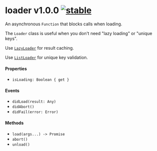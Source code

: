 
# loader v1.0.0 [![stable](http://badges.github.io/stability-badges/dist/stable.svg)](http://github.com/badges/stability-badges)

An asynchronous `Function` that blocks calls when loading.

The `Loader` class is useful when you don't need "lazy loading" or "unique keys".

Use [`LazyLoader`](http://github.com/aleclarson/lazy-loader) for result caching.

Use [`ListLoader`](http://github.com/aleclarson/list-loader) for unique key validation.

#### Properties

- `isLoading: Boolean { get }`

#### Events

- `didLoad(result: Any)`
- `didAbort()`
- `didFail(error: Error)`

#### Methods

- `load(args...) -> Promise`
- `abort()`
- `unload()`
